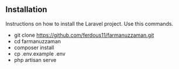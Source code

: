 ## Installation

Instructions on how to install the Laravel project. Use this commands.

- git clone https://github.com/ferdous11/farmanuzzaman.git
- cd farmanuzzaman
- composer install
- cp .env.example .env
- php artisan serve
